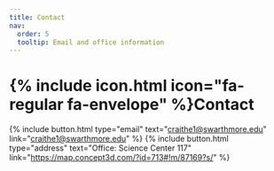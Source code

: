 ```yaml
---
title: Contact
nav:
  order: 5
  tooltip: Email and office information
---
```


# {% include icon.html icon="fa-regular fa-envelope" %}Contact

{%
  include button.html
  type="email"
  text="craithe1@swarthmore.edu"
  link="craithe1@swarthmore.edu"
%}
{%
  include button.html
  type="address"
  text="Office: Science Center 117"
  link="https://map.concept3d.com/?id=713#!m/87169?s/"
%}

